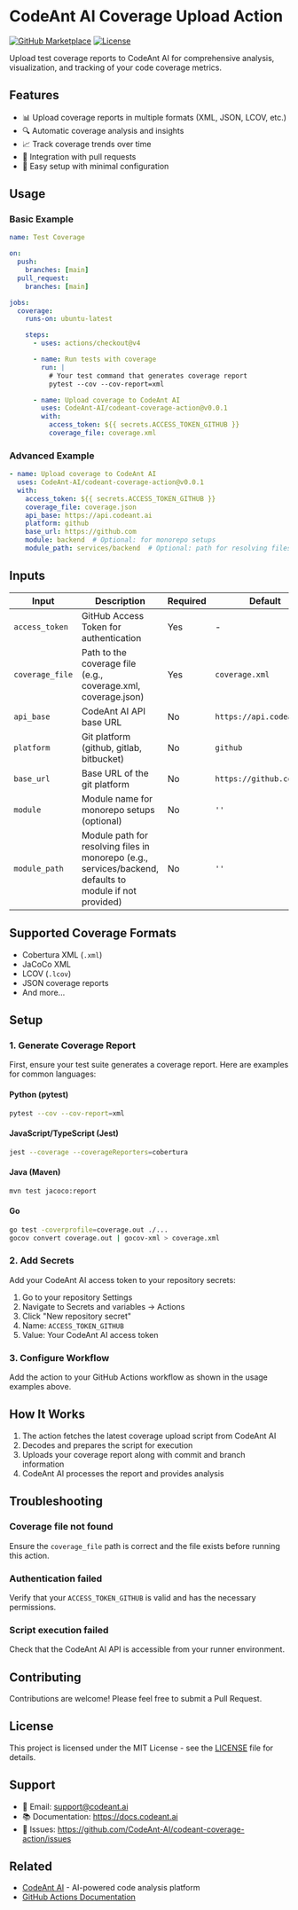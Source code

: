 # CodeAnt AI Coverage Upload Action

[![GitHub Marketplace](https://img.shields.io/badge/Marketplace-CodeAnt%20AI%20Coverage-blue.svg)](https://github.com/marketplace/actions/codeant-ai-coverage-upload)
[![License](https://img.shields.io/badge/License-MIT-yellow.svg)](LICENSE)

Upload test coverage reports to CodeAnt AI for comprehensive analysis, visualization, and tracking of your code coverage metrics.

## Features

- 📊 Upload coverage reports in multiple formats (XML, JSON, LCOV, etc.)
- 🔍 Automatic coverage analysis and insights
- 📈 Track coverage trends over time
- 🎯 Integration with pull requests
- 🚀 Easy setup with minimal configuration

## Usage

### Basic Example

```yaml
name: Test Coverage

on:
  push:
    branches: [main]
  pull_request:
    branches: [main]

jobs:
  coverage:
    runs-on: ubuntu-latest

    steps:
      - uses: actions/checkout@v4

      - name: Run tests with coverage
        run: |
          # Your test command that generates coverage report
          pytest --cov --cov-report=xml

      - name: Upload coverage to CodeAnt AI
        uses: CodeAnt-AI/codeant-coverage-action@v0.0.1
        with:
          access_token: ${{ secrets.ACCESS_TOKEN_GITHUB }}
          coverage_file: coverage.xml
```

### Advanced Example

```yaml
- name: Upload coverage to CodeAnt AI
  uses: CodeAnt-AI/codeant-coverage-action@v0.0.1
  with:
    access_token: ${{ secrets.ACCESS_TOKEN_GITHUB }}
    coverage_file: coverage.json
    api_base: https://api.codeant.ai
    platform: github
    base_url: https://github.com
    module: backend  # Optional: for monorepo setups
    module_path: services/backend  # Optional: path for resolving files in monorepo
```

## Inputs

| Input | Description | Required | Default |
|-------|-------------|----------|---------|
| `access_token` | GitHub Access Token for authentication | Yes | - |
| `coverage_file` | Path to the coverage file (e.g., coverage.xml, coverage.json) | Yes | `coverage.xml` |
| `api_base` | CodeAnt AI API base URL | No | `https://api.codeant.ai` |
| `platform` | Git platform (github, gitlab, bitbucket) | No | `github` |
| `base_url` | Base URL of the git platform | No | `https://github.com` |
| `module` | Module name for monorepo setups (optional) | No | `''` |
| `module_path` | Module path for resolving files in monorepo (e.g., services/backend, defaults to module if not provided) | No | `''` |

## Supported Coverage Formats

- Cobertura XML (`.xml`)
- JaCoCo XML
- LCOV (`.lcov`)
- JSON coverage reports
- And more...

## Setup

### 1. Generate Coverage Report

First, ensure your test suite generates a coverage report. Here are examples for common languages:

#### Python (pytest)
```bash
pytest --cov --cov-report=xml
```

#### JavaScript/TypeScript (Jest)
```bash
jest --coverage --coverageReporters=cobertura
```

#### Java (Maven)
```bash
mvn test jacoco:report
```

#### Go
```bash
go test -coverprofile=coverage.out ./...
gocov convert coverage.out | gocov-xml > coverage.xml
```

### 2. Add Secrets

Add your CodeAnt AI access token to your repository secrets:
1. Go to your repository Settings
2. Navigate to Secrets and variables → Actions
3. Click "New repository secret"
4. Name: `ACCESS_TOKEN_GITHUB`
5. Value: Your CodeAnt AI access token

### 3. Configure Workflow

Add the action to your GitHub Actions workflow as shown in the usage examples above.

## How It Works

1. The action fetches the latest coverage upload script from CodeAnt AI
2. Decodes and prepares the script for execution
3. Uploads your coverage report along with commit and branch information
4. CodeAnt AI processes the report and provides analysis

## Troubleshooting

### Coverage file not found
Ensure the `coverage_file` path is correct and the file exists before running this action.

### Authentication failed
Verify that your `ACCESS_TOKEN_GITHUB` is valid and has the necessary permissions.

### Script execution failed
Check that the CodeAnt AI API is accessible from your runner environment.

## Contributing

Contributions are welcome! Please feel free to submit a Pull Request.

## License

This project is licensed under the MIT License - see the [LICENSE](LICENSE) file for details.

## Support

- 📧 Email: support@codeant.ai
- 📚 Documentation: https://docs.codeant.ai
- 🐛 Issues: https://github.com/CodeAnt-AI/codeant-coverage-action/issues

## Related

- [CodeAnt AI](https://codeant.ai) - AI-powered code analysis platform
- [GitHub Actions Documentation](https://docs.github.com/en/actions)